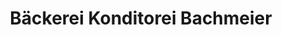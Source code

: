 ---
title: "Bäckerei Konditorei Bachmeier"
url: /landshut/baeckerei-konditorei-bachmeier/
shop: Bäckerei
---